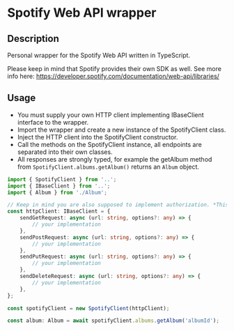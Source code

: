 # Spotify Web API wrapper

## Description

Personal wrapper for the Spotify Web API written in TypeScript.

Please keep in mind that Spotify provides their own SDK as well. See more info here: https://developer.spotify.com/documentation/web-api/libraries/

## Usage

-   You must supply your own HTTP client implementing IBaseClient interface to the wrapper.
-   Import the wrapper and create a new instance of the SpotifyClient class.
-   Inject the HTTP client into the SpotifyClient constructor.
-   Call the methods on the SpotifyClient instance, all endpoints are separated into their own classes.
-   All responses are strongly typed, for example the getAlbum method from `SpotifyClient.albums.getAlbum()` returns an `Album` object.

```typescript
import { SpotifyClient } from '..';
import { IBaseClient } from '..';
import { Album } from './Album';

// Keep in mind you are also supposed to implement authorization. *This is not covered*
const httpClient: IBaseClient = {
	sendGetRequest: async (url: string, options?: any) => {
		// your implementation
	},
	sendPostRequest: async (url: string, options?: any) => {
		// your implementation
	},
	sendPutRequest: async (url: string, options?: any) => {
		// your implementation
	},
	sendDeleteRequest: async (url: string, options?: any) => {
		// your implementation
	},
};

const spotifyClient = new SpotifyClient(httpClient);

const album: Album = await spotifyClient.albums.getAlbum('albumId');
```
